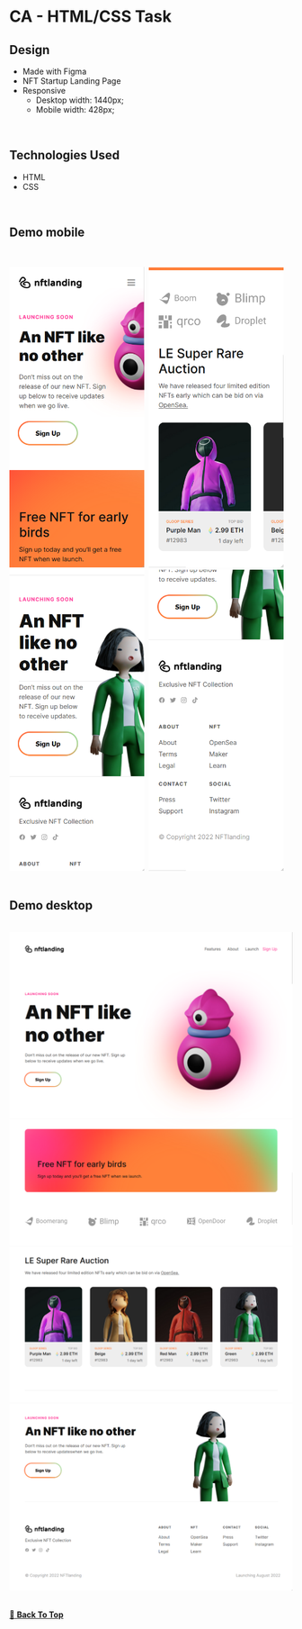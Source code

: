 # CA - HTML/CSS Task

## Design
* Made with Figma
* NFT Startup Landing Page
* Responsive
    * Desktop width: 1440px;
    * Mobile width: 428px;

<br/>

## Technologies Used
* HTML
* CSS

<br/>

## Demo mobile
<br/>


<img src="assets/demo/mobile1.png" alt="screenshot" width="240">&nbsp; 
<img src="assets/demo/mobile2.png" alt="screenshot" width="240">&nbsp; 
<img src="assets/demo/mobile3.png" alt="screenshot" width="240">&nbsp; 
<img src="assets/demo/mobile4.png" alt="screenshot" width="240"><br/><br/>

## Demo desktop
<br/>

<img src="assets/demo/desktop1.png" alt="screenshot" width="600">
<img src="assets/demo/desktop2.png" alt="screenshot" width="600"> 
<img src="assets/demo/desktop3.png" alt="screenshot" width="600">
<img src="assets/demo/desktop4.png" alt="screenshot" width="600"><br/>

<br/>

[:arrow_up_small: **Back To Top**](#top)
